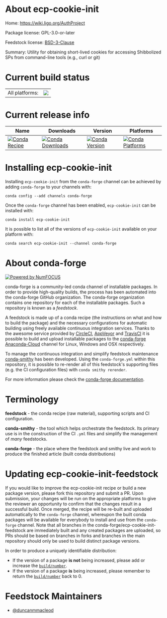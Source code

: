 About ecp-cookie-init
=====================

Home: https://wiki.ligo.org/AuthProject

Package license: GPL-3.0-or-later

Feedstock license: [BSD-3-Clause](https://github.com/conda-forge/ecp-cookie-init-feedstock/blob/master/LICENSE.txt)

Summary: Utility for obtaining short-lived cookies for accessing Shibbolized SPs from command-line tools (e.g., curl or git)

Current build status
====================


<table><tr><td>All platforms:</td>
    <td>
      <a href="https://dev.azure.com/conda-forge/feedstock-builds/_build/latest?definitionId=11742&branchName=master">
        <img src="https://dev.azure.com/conda-forge/feedstock-builds/_apis/build/status/ecp-cookie-init-feedstock?branchName=master">
      </a>
    </td>
  </tr>
</table>

Current release info
====================

| Name | Downloads | Version | Platforms |
| --- | --- | --- | --- |
| [![Conda Recipe](https://img.shields.io/badge/recipe-ecp--cookie--init-green.svg)](https://anaconda.org/conda-forge/ecp-cookie-init) | [![Conda Downloads](https://img.shields.io/conda/dn/conda-forge/ecp-cookie-init.svg)](https://anaconda.org/conda-forge/ecp-cookie-init) | [![Conda Version](https://img.shields.io/conda/vn/conda-forge/ecp-cookie-init.svg)](https://anaconda.org/conda-forge/ecp-cookie-init) | [![Conda Platforms](https://img.shields.io/conda/pn/conda-forge/ecp-cookie-init.svg)](https://anaconda.org/conda-forge/ecp-cookie-init) |

Installing ecp-cookie-init
==========================

Installing `ecp-cookie-init` from the `conda-forge` channel can be achieved by adding `conda-forge` to your channels with:

```
conda config --add channels conda-forge
```

Once the `conda-forge` channel has been enabled, `ecp-cookie-init` can be installed with:

```
conda install ecp-cookie-init
```

It is possible to list all of the versions of `ecp-cookie-init` available on your platform with:

```
conda search ecp-cookie-init --channel conda-forge
```


About conda-forge
=================

[![Powered by NumFOCUS](https://img.shields.io/badge/powered%20by-NumFOCUS-orange.svg?style=flat&colorA=E1523D&colorB=007D8A)](http://numfocus.org)

conda-forge is a community-led conda channel of installable packages.
In order to provide high-quality builds, the process has been automated into the
conda-forge GitHub organization. The conda-forge organization contains one repository
for each of the installable packages. Such a repository is known as a *feedstock*.

A feedstock is made up of a conda recipe (the instructions on what and how to build
the package) and the necessary configurations for automatic building using freely
available continuous integration services. Thanks to the awesome service provided by
[CircleCI](https://circleci.com/), [AppVeyor](https://www.appveyor.com/)
and [TravisCI](https://travis-ci.com/) it is possible to build and upload installable
packages to the [conda-forge](https://anaconda.org/conda-forge)
[Anaconda-Cloud](https://anaconda.org/) channel for Linux, Windows and OSX respectively.

To manage the continuous integration and simplify feedstock maintenance
[conda-smithy](https://github.com/conda-forge/conda-smithy) has been developed.
Using the ``conda-forge.yml`` within this repository, it is possible to re-render all of
this feedstock's supporting files (e.g. the CI configuration files) with ``conda smithy rerender``.

For more information please check the [conda-forge documentation](https://conda-forge.org/docs/).

Terminology
===========

**feedstock** - the conda recipe (raw material), supporting scripts and CI configuration.

**conda-smithy** - the tool which helps orchestrate the feedstock.
                   Its primary use is in the construction of the CI ``.yml`` files
                   and simplify the management of *many* feedstocks.

**conda-forge** - the place where the feedstock and smithy live and work to
                  produce the finished article (built conda distributions)


Updating ecp-cookie-init-feedstock
==================================

If you would like to improve the ecp-cookie-init recipe or build a new
package version, please fork this repository and submit a PR. Upon submission,
your changes will be run on the appropriate platforms to give the reviewer an
opportunity to confirm that the changes result in a successful build. Once
merged, the recipe will be re-built and uploaded automatically to the
`conda-forge` channel, whereupon the built conda packages will be available for
everybody to install and use from the `conda-forge` channel.
Note that all branches in the conda-forge/ecp-cookie-init-feedstock are
immediately built and any created packages are uploaded, so PRs should be based
on branches in forks and branches in the main repository should only be used to
build distinct package versions.

In order to produce a uniquely identifiable distribution:
 * If the version of a package **is not** being increased, please add or increase
   the [``build/number``](https://conda.io/docs/user-guide/tasks/build-packages/define-metadata.html#build-number-and-string).
 * If the version of a package **is** being increased, please remember to return
   the [``build/number``](https://conda.io/docs/user-guide/tasks/build-packages/define-metadata.html#build-number-and-string)
   back to 0.

Feedstock Maintainers
=====================

* [@duncanmmacleod](https://github.com/duncanmmacleod/)

